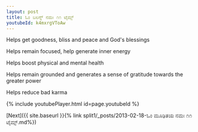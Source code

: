 ```yaml
---
layout: post
title: ಓಂ ಬಲಗ್ನ್ ನಮಃ ೧೧ ಟೈಮ್ಸ್
youtubeId: k4mxrgVToAw
---
```

 
 
Helps get goodness, bliss and peace and God's blessings
 
Helps remain focused, help generate inner energy 
 
Helps boost physical and mental health 
 
Helps remain grounded and generates a sense of gratitude towards the greater power 
 
Helps reduce bad karma
 
 
 
 


{% include youtubePlayer.html id=page.youtubeId %}
 
[Next]({{ site.baseurl }}{% link  split1/_posts/2013-02-18-ಓಂ ಮೂಢಿತಯ ನಮಃ ೧೧ ಟೈಮ್ಸ್.md%})
 

